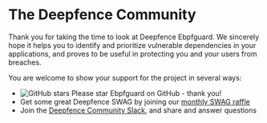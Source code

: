 # The Deepfence Community

Thank you for taking the time to look at Deepfence Ebpfguard.  We sincerely hope it helps you to identify and prioritize vulnerable dependencies in your applications, and proves to be useful in protecting you and your users from breaches.

You are welcome to show your support for the project in several ways:

 * ![GitHub stars](https://img.shields.io/github/stars/deepfence/ebpfguard) Please star Ebpfguard on GitHub - thank you!
 * Get some great Deepfence SWAG by joining our [monthly SWAG raffle](https://go.deepfence.io/community-monthly-swag-sign-up)
 * Join the [Deepfence Community Slack](https://join.slack.com/t/deepfence-community/shared_invite/zt-podmzle9-5X~qYx8wMaLt9bGWwkSdgQ), and share and answer questions
 <!-- * Share your experiences with the wider community by leaving a review on any of the following locations:
   * [Gartner Peer Insights](https://gtnr.io/b4L6DCx31)
   * [G2 Product Reviews](https://www.g2.com/products/ebpfguard/reviews) -->
   <!-- * [Stackshare](https://stackshare.io/deepfence-ebpfguard) -->

<!-- ## Contributing

If you'd like to contribute to the project, then [CONTRIBUTING.md](https://github.com/deepfence/ebpfguard/blob/master/CONTRIBUTING.md) is the place to start. -->

<!-- ## Writing, Blogging, Sharing

Please do! We have some [community resources](https://drive.google.com/drive/u/1/folders/1LWi4tl-RCuxSi6FyMBTFlT16wECk4HI0) that might be of help. -->
